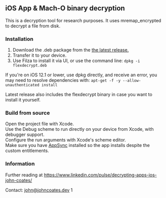 ## iOS App & Mach-O binary decryption
This is a decryption tool for research purposes. It uses mremap_encrypted to decrypt a file from disk.  

### Installation  
1. Download the .deb package from the [the latest release.](https://github.com/JohnCoates/flexdecrypt/releases/latest)
2. Transfer it to your device.
3. Use Filza to install it via UI, or use the command line: `dpkg -i flexdecrypt.deb`

If you're on iOS 12.1 or lower, use dpkg directly, and receive an error, you may need to resolve dependencies with: `apt-get -f -y --allow-unauthenticated install`

Latest release also includes the flexdecrypt binary in case you want to install it yourself.

### Build from source
Open the project file with Xcode.  
Use the Debug scheme to run directly on your device from Xcode, with debugger support.  
Configure the run arguments with Xcode's scheme editor.  
Make sure you have [AppSync](https://cydia.akemi.ai/) installed so the app installs despite the custom entitlements.


### Information

Further reading at https://www.linkedin.com/pulse/decrypting-apps-ios-john-coates/

Contact: john@johncoates.dev
1

